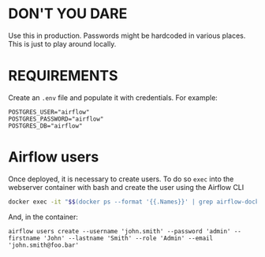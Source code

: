 # DON'T YOU DARE
Use this in production. Passwords might be hardcoded in various places. This is just to play around locally.

# REQUIREMENTS
Create an `.env` file and populate it with credentials. For example:
```
POSTGRES_USER="airflow"
POSTGRES_PASSWORD="airflow"
POSTGRES_DB="airflow"
```

# Airflow users
Once deployed, it is necessary to create users. To do so `exec` into the webserver container with bash and create the user using the Airflow CLI

```bash
docker exec -it "$$(docker ps --format '{{.Names}}' | grep airflow-docker-webserver)" bash
```
And, in the container:
```
airflow users create --username 'john.smith' --password 'admin' --firstname 'John' --lastname 'Smith' --role 'Admin' --email 'john.smith@foo.bar'
```
